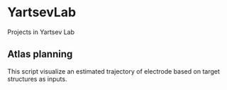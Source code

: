 # YartsevLab
Projects in Yartsev Lab

## Atlas planning
This script visualize an estimated trajectory of electrode based on target structures as inputs.
